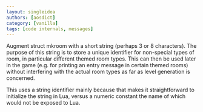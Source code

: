 ```yaml
---
layout: singleidea
authors: [aosdict]
category: [vanilla]
tags: [code internals, messages]
---
```

Augment struct mkroom with a short string (perhaps 3 or 8 characters). The purpose of this string is to store a unique identifier for non-special types of room, in particular different themed room types. This can then be used later in the game (e.g. for printing an entry message in certain themed rooms) without interfering with the actual room types as far as level generation is concerned.

This uses a string identifier mainly because that makes it straightforward to initialize the string in Lua, versus a numeric constant the name of which would not be exposed to Lua.
